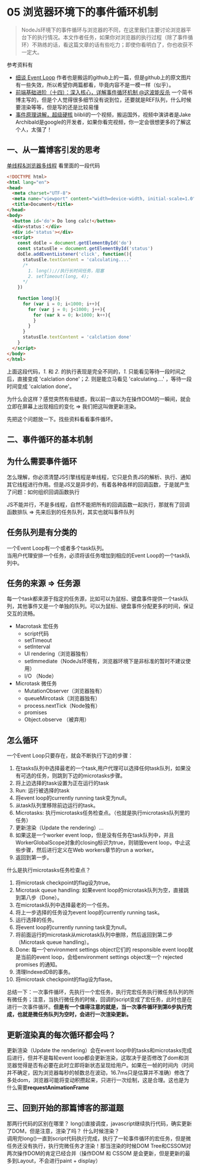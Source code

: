 # 05 浏览器环境下的事件循环机制
> NodeJs环境下的事件循环与浏览器的不同，在这里我们主要讨论浏览器平台下的执行情况。本文作者任务，如果你对浏览器的执行过程（除了事件循环）不熟练的话，看这篇文章的话有些吃力；即使你看明白了，你也收获不一定大。

参考资料有
- [细谈 Event Loop](https://cloud.tencent.com/developer/article/1518673) 作者也是搬运的github上的一篇，但是github上的原文图片有一些失效，所以希望你两篇都看，毕竟内容不是一模一样（似乎）。
- [前端基础进阶（十四）：深入核心，详解事件循环机制 @这波能反杀](https://www.jianshu.com/p/12b9f73c5a4f) 一个简书博主写的，但是个人觉得很多细节没有说到位，还要就是REF队列，什么时候要渲染等等，但是写的还是比较易懂
- [事件原理讲解，超级硬核](https://www.bilibili.com/video/BV1K4411D7Jb/?spm_id_from=333.788.recommend_more_video.0)
blibli的一个视频，搬运国外，视频中演讲者是Jake Archibald是google的开发者，如果你看完视频，你一定会很想更多的了解这个人，太强了！


## 一、从一篇博客引发的思考
[单线程&浏览器多线程](https://www.cnblogs.com/darr/p/4468294.html)
看里面的一段代码
```html
<!DOCTYPE html>
<html lang="en">
<head>
  <meta charset="UTF-8">
  <meta name="viewport" content="width=device-width, initial-scale=1.0">
  <title>Document</title>
</head>
<body>
  <button id='do'> Do long calc!</button>
  <div>status：</div>
  <div id='status'></div>
  <script>
    const doEle = document.getElementById('do')
    const statusEle = document.getElementById('status')
    doEle.addEventListener('click', function(){
      statusEle.textContent = 'calculating....'
      /*
        1. long();//执行长时间任务，阻塞
        2. setTimeout(long, 4);
      */
    })
  
    function long(){
      for (var i = 0; i<1000; i++){
        for (var j = 0; j<1000; j++){
          for (var k = 0; k<1000; k++){
          }
        } 
      }
      statusEle.textContent = 'calclation done'
    }
  </script>
</body>
</html>
```
上面这段代码，*1.* 和 *2.* 的执行表现是完全不同的，*1.* 只能看见等待一段时间之后，直接变成 'calclation done'；*2.* 则是能立马看见 'calculating....' ，等待一段时间变成 'calclation done'。

为什么会这样？感觉突然有些疑惑，我以前一直以为在操作DOM的一瞬间，就会立即在屏幕上出现相应的变化 => 我们把这叫做更新渲染。

先把这个问题放一下。找些资料看看事件循环。

## 二、事件循环的基本机制
## 为什么需要事件循环

怎么理解，你必须清楚JS引擎线程是单线程，它只是负责JS的解析、执行、通知其它线程进行作用。但是JS又是异步的，有着各种各样的回调函数，于是就产生了问题：如何组织回调函数执行

JS不能并行，不是多线程，自然不能把所有的回调函数一起执行，那就有了回调函数排队 => 先来后到的任务队列，其实也就叫事件队列

## 任务队列是有分类的
一个Event Loop有一个或者多个task队列。    
当用户代理安排一个任务，必须将该任务增加到相应的Event Loop的一个task队列中。

## 任务的来源 => 任务源
每一个task都来源于指定的任务源，比如可以为鼠标、键盘事件提供一个task队列，其他事件又是一个单独的队列。可以为鼠标、键盘事件分配更多的时间，保证交互的流畅。

- Macrotask 宏任务
  - script代码
  - setTimeout
  - setInterval
  - UI rendering（浏览器独有）
  - setImmediate（NodeJs环境有，浏览器环境下是非标准的暂时不建议使用）
  - I/O （Node）
- Microtask 微任务
  - MutationObserver（浏览器独有）
  - queueMircotask（浏览器独有）
  - process.nextTick（Node独有）
  - promises
  - Object.observe （被弃用）


## 怎么循环
一个Event Loop只要存在，就会不断执行下边的步骤：
1. 在tasks队列中选择最老的一个task,用户代理可以选择任何task队列，如果没有可选的任务，则跳到下边的microtasks步骤。
2. 将上边选择的task设置为正在运行的task
3. Run: 运行被选择的task
4. 将event loop的currently running task变为null。
5. 从task队列里移除前边运行的task。
6. Microtasks: 执行microtasks任务检查点。（也就是执行microtasks队列里的任务）
7. 更新渲染（Update the rendering）...
8. 如果这是一个worker event loop，但是没有任务在task队列中，并且WorkerGlobalScope对象的closing标识为true，则销毁event loop，中止这些步骤，然后进行定义在Web workers章节的run a worker。
9. 返回到第一步。

什么是执行microtasks任务检查点？
1. 将microtask checkpoint的flag设为true。
2. Microtask queue handling: 如果event loop的microtask队列为空，直接跳到第八步（Done）。
3. 在microtask队列中选择最老的一个任务。
4. 将上一步选择的任务设为event loop的currently running task。
5. 运行选择的任务。
6. 将event loop的currently running task变为null。
7. 将前面运行的microtask从microtask队列中删除，然后返回到第二步（Microtask queue handling）。
8. Done: 每一个environment settings object它们的 responsible event loop就是当前的event loop，会给environment settings object发一个 rejected promises 的通知。
9. 清理IndexedDB的事务。
10. 将microtask checkpoint的flag设为flase。

总结一下：一次事件循环，先执行一个宏任务，执行完宏任务执行微任务队列的所有微任务；注意，当执行微任务的时候，回调的script变成了宏任务，此时也是在进行一次事件循环。**但是有一个值得注意的就是，当一次事件循环到第6步执行完成，也就是微任务队列为空时，会进行一次渲染更新。**

## 更新渲染真的每次循环都会吗？
更新渲染（Update the rendering）会在event loop中的tasks和microtasks完成后进行，但并不是每轮event loop都会更新渲染，这取决于是否修改了dom和浏览器觉得是否有必要在此时立即将新状态呈现给用户。如果在一帧的时间内（时间并不确定，因为浏览器每秒的帧数总在波动，16.7ms只是估算并不准确）修改了多处dom，浏览器可能将变动积攒起来，只进行一次绘制，这是合理。这也是为什么需要**requestAnimationFrame**

## 三、回到开始的那篇博客的那道题
那两行代码的区别在哪里？
long()直接调度，javascript继续执行代码，确实更新了DOM，但是注意，渲染了吗？
什么时候渲染？    
调用完long()一直到script代码执行完成，执行了一轮事件循环的宏任务，但是微任务还没有执行，执行完微任务才渲染！那当渲染的时候DOM Tree和CSSOM对两次操作DOM的肯定已经合并（操作DOM 和 CSSOM 是会更新，但是更新的最多到Layout，不会进行paint + display）